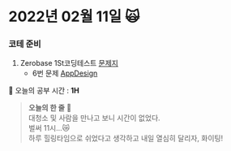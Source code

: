 # 2022년 02월 11일 :scream_cat:
### 코테 준비
1. Zerobase 1St코딩테스트 [문제지](https://9raeng.notion.site/1st-2c015e343b8346af9ea5daabf2f7652f)
    + 6번 문제 [AppDesign](https://github.com/sgyeong97/Coding-Test/blob/master/1st_coding_test/app_design.py)

:book: 오늘의 공부 시간 : **1H**

> **오늘의 한 줄** :snail:  
대청소 및 사람을 만나고 보니 시간이 없었다.  
벌써 11시...:crying_cat_face:  
하루 힐링타임으로 쉬었다고 생각하고 내일 열심히 달리자, 화이팅! 